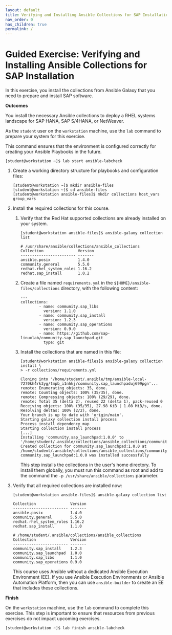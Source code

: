 ```yaml
---
layout: default
title: Verifying and Installing Ansible Collections for SAP Installation
nav_order: 0
has_children: true
permalink: /
---
```


# Guided Exercise: Verifying and Installing Ansible Collections for SAP Installation

In this exercise, you install the collections from Ansible Galaxy that
you need to prepare and install SAP software.

**Outcomes**

You install the necessary Ansible collections to deploy a RHEL systems
landscape for SAP HANA, SAP S/4HANA, or NetWeaver.

As the `student` user on the `workstation` machine, use the `lab`
command to prepare your system for this exercise.

This command ensures that the environment is configured correctly for
creating your Ansible Playbooks in the future.

    [student@workstation ~]$ lab start ansible-labcheck

1.  Create a working directory structure for playbooks and configuration
    files:

        [student@workstation ~]$ mkdir ansible-files
        [student@workstation ~]$ cd ansible-files
        [student@workstation ansible-files]$ mkdir collections host_vars group_vars

2.  Install the required collections for this course.

    1.  Verify that the Red Hat supported collections are already
        installed on your system.

            [student@workstation ansible-files]$ ansible-galaxy collection list

            # /usr/share/ansible/collections/ansible_collections
            Collection               Version
            ------------------------ -------
            ansible.posix            1.4.0
            community.general        5.5.0
            redhat.rhel_system_roles 1.16.2
            redhat.sap_install       1.0.2

    2.  Create a file named `requirements.yml` in the
        `${HOME}/ansible-files/collections` directory, with the
        following content:

            ---
            collections:
                    - name: community.sap_libs
                      version: 1.1.0
                    - name: community.sap_install
                      version: 1.2.3
                    - name: community.sap_operations
                      version: 0.9.0
                    - name: https://github.com/sap-linuxlab/community.sap_launchpad.git
                      type: git

    3.  Install the collections that are named in this file:

            [student@workstation ansible-files]$ ansible-galaxy collection install \
            > -r collections/requirements.yml

            Cloning into '/home/student/.ansible/tmp/ansible-local-7270kh4rk3yg/tmpb_i1nhkj/community.sap_launchpaduj699pgn'...
            remote: Enumerating objects: 35, done.
            remote: Counting objects: 100% (35/35), done.
            remote: Compressing objects: 100% (29/29), done.
            remote: Total 35 (delta 2), reused 22 (delta 1), pack-reused 0
            Receiving objects: 100% (35/35), 27.98 KiB | 1.08 MiB/s, done.
            Resolving deltas: 100% (2/2), done.
            Your branch is up to date with 'origin/main'.
            Starting galaxy collection install process
            Process install dependency map
            Starting collection install process
            [...]
            Installing 'community.sap_launchpad:1.0.0' to '/home/student/.ansible/collections/ansible_collections/community/sap_launchpad'
            Created collection for community.sap_launchpad:1.0.0 at /home/student/.ansible/collections/ansible_collections/community/sap_launchpad
            community.sap_launchpad:1.0.0 was installed successfully

        This step installs the collections in the user's home directory.
        To install them globally, you must run this command as root and
        add to the command the `-p /usr/share/ansible/collections`
        parameter.

3.  Verify that all required collections are installed now:

        [student@workstation ansible-files]$ ansible-galaxy collection list

        Collection               Version
        ------------------------ -------
        ansible.posix            1.4.0
        community.general        5.5.0
        redhat.rhel_system_roles 1.16.2
        redhat.sap_install       1.1.0

        # /home/student/.ansible/collections/ansible_collections
        Collection               Version
        ------------------------ -------
        community.sap_install    1.2.3
        community.sap_launchpad  1.0.0
        community.sap_libs       1.1.0
        community.sap_operations 0.9.0

    This course uses Ansible without a dedicated Ansible Execution
    Environment (EE). If you use Ansible Execution Environments or
    Ansible Automation Platform, then you can use `ansible-builder` to
    create an EE that includes these collections.

**Finish**

On the `workstation` machine, use the `lab` command to complete this
exercise. This step is important to ensure that resources from previous
exercises do not impact upcoming exercises.

    [student@workstation ~]$ lab finish ansible-labcheck

